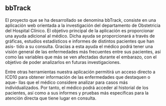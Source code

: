 ## bbTrack

El proyecto que se ha desarrollado se denomina bbTrack, consiste en una aplicación web orientada a la investigación del departamento de Obstetricia del Hospital Clínico. El objetivo principal de la aplicación es proporcionar una ayuda adicional al médico. Dicha ayuda se proporcionará a través de gráficas, estudios estadísticos e informes de distintos pacientes que han asis- tido a su consulta. Gracias a esta ayuda el médico podrá tener una visión general de las enfermedades más frecuentes entre sus pacientes, así como las variables que más se ven afectadas durante el embarazo, con el objetivo de poder analizarlos en futuras investigaciones.


Entre otras herramientas nuestra aplicación permitirá un acceso directo a ICD10 para obtener información de las enfermedades que destaquen o aque- llas que el médico considere analizar para casos más individualizados. Por tanto, el médico podrá acceder al historial de los pacientes, así como a sus informes y pruebas más específicas para la atención directa que tiene lugar en consulta.
